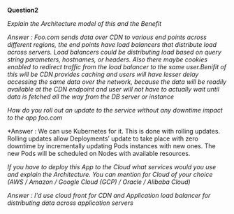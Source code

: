 **Question2**

*Explain the Architecture model of this and the Benefit*

*Answer : Foo.com sends data over CDN to various end points across different regions, the end points have load balancers that distribute load across servers. Load balancers could be distributing load based on query string parameters, hostnames, or headers. Also there maybe cookies enabled to redirect traffic from the load balancer to the same user.Benifit of this will be CDN provides caching and users will have lesser delay accessing the same data over the network, because the data will be readily available at the CDN endpoint and user will not have to actually wait until data is fetched all the way from the DB server or instance*

*How do you roll out an update to the service without any downtime impact to the app foo.com*

*Answer : We can use Kubernetes for it. This is done with rolling updates. Rolling updates allow Deployments’ update to take place with zero downtime by incrementally updating Pods instances with new ones. The new Pods will be scheduled on Nodes with available resources.

*If you have to deploy this App to the Cloud what services would you use and explain the Architecture. You can mention for Cloud of your choice (AWS / Amazon / Google Cloud (GCP) / Oracle / Alibaba Cloud)*

*Answer : I'd use cloud front for CDN and Application load balancer for distributing data across application servers*
